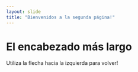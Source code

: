 ```yaml
---
layout: slide
title: "Bienvenidos a la segunda página!"
---
```

# El encabezado más largo
Utiliza la flecha hacia la izquierda para volver!